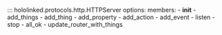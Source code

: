 

::: hololinked.protocols.http.HTTPServer
    options:
        members:
            - __init__
            - add_things
            - add_thing
            - add_property
            - add_action
            - add_event
            - listen
            - stop
            - all_ok
            - update_router_with_things